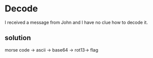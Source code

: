 # Decode
I received a message from John and I have no clue how to decode it.

## solution
morse code -> ascii -> base64 -> rot13-> flag
